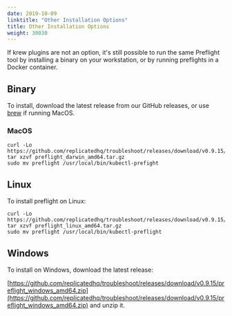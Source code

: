 ```yaml
---
date: 2019-10-09
linktitle: "Other Installation Options"
title: Other Installation Options
weight: 30030
---
```


If krew plugins are not an option, it's still possible to run the same Preflight tool by installing a binary on your workstation, or by running preflights in a Docker container.

## Binary
To install, download the latest release from our GitHub releases, or use [brew](https://brew.sh) if running MacOS.

### MacOS

```shell
curl -Lo https://github.com/replicatedhq/troubleshoot/releases/download/v0.9.15/preflight_darwin_amd64.tar.gz
tar xzvf preflight_darwin_amd64.tar.gz
sudo mv preflight /usr/local/bin/kubectl-prefight
```
## Linux

To install preflight on Linux:

```shell
curl -Lo https://github.com/replicatedhq/troubleshoot/releases/download/v0.9.15/preflight_linux_amd64.tar.gz
tar xzvf preflight_linux_amd64.tar.gz
sudo mv preflight /usr/local/bin/kubectl-preflight
```

## Windows

To install on Windows, download the latest release:

[https://github.com/replicatedhq/troubleshoot/releases/download/v0.9.15/preflight_windows_amd64.zip](https://github.com/replicatedhq/troubleshoot/releases/download/v0.9.15/preflight_windows_amd64.zip) and unzip it.



